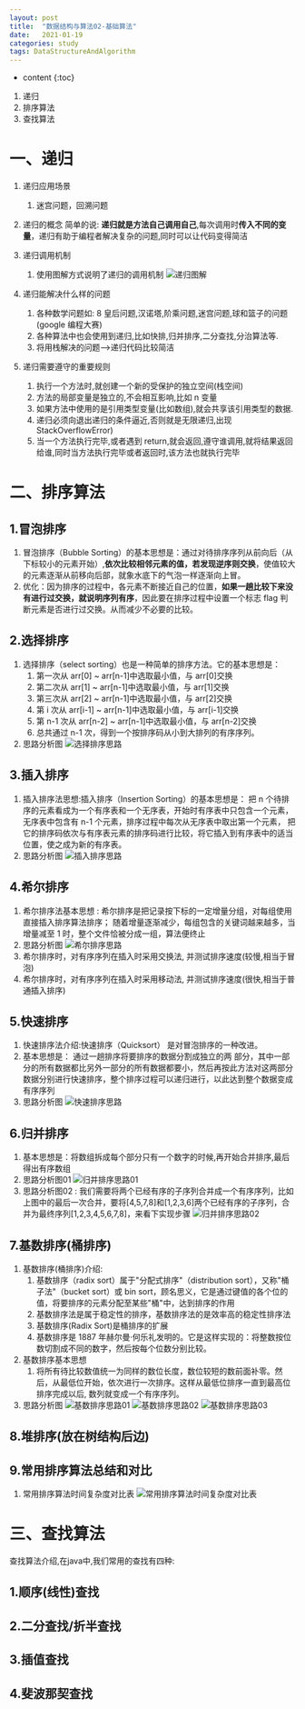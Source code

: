 ```yaml
---
layout: post
title:  "数据结构与算法02-基础算法"
date:   2021-01-19
categories: study
tags: DataStructureAndAlgorithm
---
```


* content
{:toc}

1. 递归
2. 排序算法
3. 查找算法




# 一、递归
1. 递归应用场景
    1. 迷宫问题，回溯问题

2. 递归的概念
简单的说: **递归就是方法自己调用自己**,每次调用时**传入不同的变量**，递归有助于编程者解决复杂的问题,同时可以让代码变得简洁

3. 递归调用机制
    1. 使用图解方式说明了递归的调用机制
    ![递归图解](/assets/01.java提升计划/01.数据结构与算法/02/递归图解.jpg)

4. 递归能解决什么样的问题
    1. 各种数学问题如: 8 皇后问题,汉诺塔,阶乘问题,迷宫问题,球和篮子的问题(google 编程大赛)
    2. 各种算法中也会使用到递归,比如快排,归并排序,二分查找,分治算法等.
    3. 将用栈解决的问题-->递归代码比较简洁

5. 递归需要遵守的重要规则
    1. 执行一个方法时,就创建一个新的受保护的独立空间(栈空间)
    2. 方法的局部变量是独立的,不会相互影响,比如 n 变量
    3. 如果方法中使用的是引用类型变量(比如数组),就会共享该引用类型的数据.
    4. 递归必须向退出递归的条件逼近,否则就是无限递归,出现 StackOverflowError)
    5. 当一个方法执行完毕,或者遇到 return,就会返回,遵守谁调用,就将结果返回给谁,同时当方法执行完毕或者返回时,该方法也就执行完毕

# 二、排序算法
## 1.冒泡排序
1. 冒泡排序（Bubble Sorting）的基本思想是：通过对待排序序列从前向后（从下标较小的元素开始）,**依次比较相邻元素的值，若发现逆序则交换**，使值较大的元素逐渐从前移向后部，就象水底下的气泡一样逐渐向上冒。
2. 优化：因为排序的过程中，各元素不断接近自己的位置，**如果一趟比较下来没有进行过交换，就说明序列有序**，因此要在排序过程中设置一个标志 flag 判断元素是否进行过交换。从而减少不必要的比较。

## 2.选择排序
1. 选择排序（select sorting）也是一种简单的排序方法。它的基本思想是：
    1. 第一次从 arr[0] ~ arr[n-1]中选取最小值，与 arr[0]交换
    2. 第二次从 arr[1] ~ arr[n-1]中选取最小值，与 arr[1]交换
    3. 第三次从 arr[2] ~ arr[n-1]中选取最小值，与 arr[2]交换
    4. 第 i 次从 arr[i-1] ~ arr[n-1]中选取最小值，与 arr[i-1]交换
    5. 第 n-1 次从 arr[n-2] ~ arr[n-1]中选取最小值，与 arr[n-2]交换
    6. 总共通过 n-1 次，得到一个按排序码从小到大排列的有序序列。
2. 思路分析图
![选择排序思路](/assets/01.java提升计划/01.数据结构与算法/02/选择排序图解.jpg)

## 3.插入排序
1. 插入排序法思想:插入排序（Insertion Sorting）的基本思想是： 把 n 个待排序的元素看成为一个有序表和一个无序表，开始时有序表中只包含一个元素，无序表中包含有 n-1 个元素，排序过程中每次从无序表中取出第一个元素， 把它的排序码依次与有序表元素的排序码进行比较，将它插入到有序表中的适当位置，使之成为新的有序表。
2. 思路分析图
![插入排序思路](/assets/01.java提升计划/01.数据结构与算法/02/插入排序图解.jpg)

## 4.希尔排序
1. 希尔排序法基本思想 : 希尔排序是把记录按下标的一定增量分组，对每组使用直接插入排序算法排序； 随着增量逐渐减少，每组包含的关键词越来越多，当增量减至 1 时，整个文件恰被分成一组，算法便终止
2. 思路分析图
![希尔排序思路](/assets/01.java提升计划/01.数据结构与算法/02/希尔排序图解.jpg)
3. 希尔排序时，对有序序列在插入时采用交换法, 并测试排序速度(较慢,相当于冒泡)
4. 希尔排序时，对有序序列在插入时采用移动法, 并测试排序速度(很快,相当于普通插入排序)

## 5.快速排序
1. 快速排序法介绍:快速排序（Quicksort） 是对冒泡排序的一种改进。 
2. 基本思想是： 通过一趟排序将要排序的数据分割成独立的两
部分，其中一部分的所有数据都比另外一部分的所有数据都要小，然后再按此方法对这两部分数据分别进行快速排序，整个排序过程可以递归进行，以此达到整个数据变成有序序列
3. 思路分析图
![快速排序思路](/assets/01.java提升计划/01.数据结构与算法/02/快速排序图解.jpg)

## 6.归并排序
1. 基本思想是：将数组拆成每个部分只有一个数字的时候,再开始合并排序,最后得出有序数组
2. 思路分析图01
![归并排序思路01](/assets/01.java提升计划/01.数据结构与算法/02/归并排序图解01.jpg)
3. 思路分析图02 : 我们需要将两个已经有序的子序列合并成一个有序序列，比如上图中的最后一次合并，要将[4,5,7,8]和[1,2,3,6]两个已经有序的子序列，合并为最终序列[1,2,3,4,5,6,7,8]，来看下实现步骤
![归并排序思路02](/assets/01.java提升计划/01.数据结构与算法/02/归并排序图解02.jpg)

## 7.基数排序(桶排序)
1. 基数排序(桶排序)介绍:
    1. 基数排序（radix sort）属于"分配式排序"（distribution sort），又称"桶子法"（bucket sort）或 bin sort，顾名思义，它是通过键值的各个位的值，将要排序的元素分配至某些"桶"中，达到排序的作用
    2. 基数排序法是属于稳定性的排序，基数排序法的是效率高的稳定性排序法
    3. 基数排序(Radix Sort)是桶排序的扩展
    4. 基数排序是 1887 年赫尔曼·何乐礼发明的。它是这样实现的：将整数按位数切割成不同的数字，然后按每个位数分别比较。
2. 基数排序基本思想
    1. 将所有待比较数值统一为同样的数位长度，数位较短的数前面补零。然后，从最低位开始，依次进行一次排序。这样从最低位排序一直到最高位排序完成以后, 数列就变成一个有序序列。
3. 思路分析图
![基数排序思路01](/assets/01.java提升计划/01.数据结构与算法/02/基数排序图解01.jpg)
![基数排序思路02](/assets/01.java提升计划/01.数据结构与算法/02/基数排序图解02.jpg)
![基数排序思路03](/assets/01.java提升计划/01.数据结构与算法/02/基数排序图解03.jpg)

## 8.堆排序(放在树结构后边)
## 9.常用排序算法总结和对比
1. 常用排序算法时间复杂度对比表
![常用排序算法时间复杂度对比表](/assets/01.java提升计划/01.数据结构与算法/02/常用排序算法时间复杂度对比表.jpg)

# 三、查找算法
查找算法介绍,在java中,我们常用的查找有四种:

## 1.顺序(线性)查找
## 2.二分查找/折半查找
## 3.插值查找
## 4.斐波那契查找